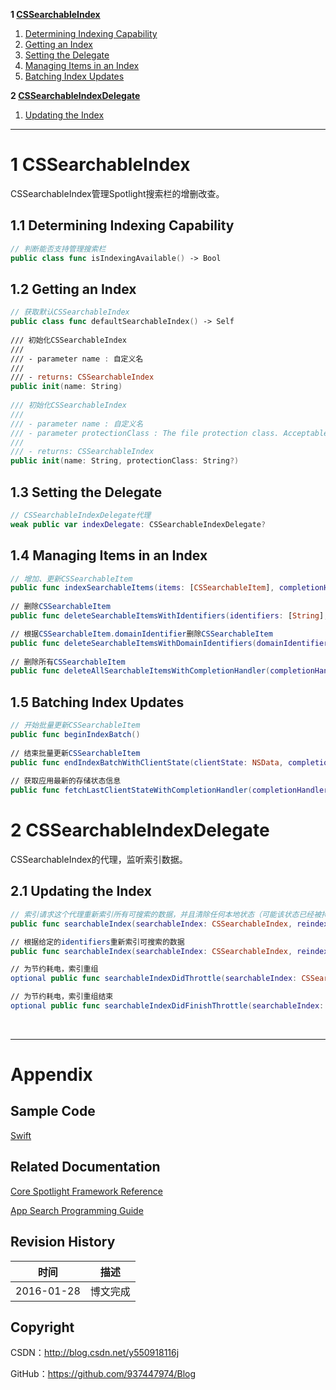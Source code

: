 **1 [CSSearchableIndex](#1)**

1. [Determining Indexing Capability](#1.1)
2. [Getting an Index](#1.2)
3. [Setting the Delegate](#1.3)
4. [Managing Items in an Index](#1.4)
5. [Batching Index Updates](#1.5)

**2 [CSSearchableIndexDelegate](#2)**

1. [Updating the Index](#2.1)

----

# 1 CSSearchableIndex

CSSearchableIndex管理Spotlight搜索栏的增删改查。

## 1.1 Determining Indexing Capability

```swift
// 判断能否支持管理搜索栏
public class func isIndexingAvailable() -> Bool
```

## 1.2 Getting an Index

```swift
// 获取默认CSSearchableIndex
public class func defaultSearchableIndex() -> Self
    
/// 初始化CSSearchableIndex
///
/// - parameter name : 自定义名
///
/// - returns: CSSearchableIndex
public init(name: String)
    
/// 初始化CSSearchableIndex
///
/// - parameter name : 自定义名
/// - parameter protectionClass : The file protection class. Acceptable values are NSFileProtectionNone, NSFileProtectionComplete, NSFileProtectionCompleteUnlessOpen, or NSFileProtectionCompleteUntilFirstUserAuthentication.
///
/// - returns: CSSearchableIndex
public init(name: String, protectionClass: String?)
```

## 1.3 Setting the Delegate

```swift
// CSSearchableIndexDelegate代理
weak public var indexDelegate: CSSearchableIndexDelegate?
```

## 1.4 Managing Items in an Index

```swift
// 增加、更新CSSearchableItem
public func indexSearchableItems(items: [CSSearchableItem], completionHandler: ((NSError?) -> Void)?)
    
// 删除CSSearchableItem
public func deleteSearchableItemsWithIdentifiers(identifiers: [String], completionHandler: ((NSError?) -> Void)?)

// 根据CSSearchableItem.domainIdentifier删除CSSearchableItem
public func deleteSearchableItemsWithDomainIdentifiers(domainIdentifiers: [String], completionHandler: ((NSError?) -> Void)?)
    
// 删除所有CSSearchableItem
public func deleteAllSearchableItemsWithCompletionHandler(completionHandler: ((NSError?) -> Void)?)
```

## 1.5 Batching Index Updates

```swift
// 开始批量更新CSSearchableItem
public func beginIndexBatch()
    
// 结束批量更新CSSearchableItem
public func endIndexBatchWithClientState(clientState: NSData, completionHandler: ((NSError?) -> Void)?)
    
// 获取应用最新的存储状态信息
public func fetchLastClientStateWithCompletionHandler(completionHandler: (NSData?, NSError?) -> Void)
```
# 2 CSSearchableIndexDelegate

CSSearchableIndex的代理，监听索引数据。

## 2.1 Updating the Index

```swift
// 索引请求这个代理重新索引所有可搜索的数据，并且清除任何本地状态（可能该状态已经被持久化），因为索引已经丢失了。
public func searchableIndex(searchableIndex: CSSearchableIndex, reindexAllSearchableItemsWithAcknowledgementHandler acknowledgementHandler: () -> Void)

// 根据给定的identifiers重新索引可搜索的数据
public func searchableIndex(searchableIndex: CSSearchableIndex, reindexSearchableItemsWithIdentifiers identifiers: [String], acknowledgementHandler: () -> Void)

// 为节约耗电，索引重组
optional public func searchableIndexDidThrottle(searchableIndex: CSSearchableIndex)

// 为节约耗电，索引重组结束
optional public func searchableIndexDidFinishThrottle(searchableIndex: CSSearchableIndex)
```

&#160;

----

# Appendix

## Sample Code

[Swift](https://github.com/937447974/Swift)

## Related Documentation

[Core Spotlight Framework Reference](https://developer.apple.com/library/ios/documentation/CoreSpotlight/Reference/CoreSpotlight_Framework/index.html)

[App Search Programming Guide](https://developer.apple.com/library/ios/documentation/General/Conceptual/AppSearch/index.html)

## Revision History

| 时间 | 描述 |
| ---- | ---- |
| 2016-01-28 | 博文完成 |

## Copyright

CSDN：http://blog.csdn.net/y550918116j

GitHub：https://github.com/937447974/Blog